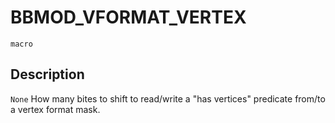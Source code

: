 # BBMOD_VFORMAT_VERTEX
`macro`
## Description
`None` How many bites to shift to read/write a "has vertices" predicate
 from/to a vertex format mask.
